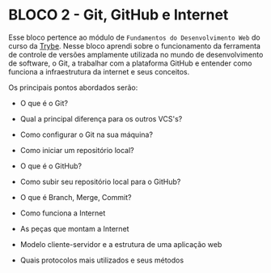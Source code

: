 # BLOCO 2 - Git, GitHub e Internet

Esse bloco pertence ao módulo de `Fundamentos do Desenvolvimento Web` do curso da [Trybe](https://www.betrybe.com/). Nesse bloco aprendi sobre o funcionamento da ferramenta de controle de versões amplamente utilizada no mundo de desenvolvimento de software, o Git, a trabalhar com a plataforma GitHub e entender como funciona a infraestrutura da internet e seus conceitos.

Os principais pontos abordados serão:

* O que é o Git?

* Qual a principal diferença para os outros VCS's?

* Como configurar o Git na sua máquina?

* Como iniciar um repositório local?

* O que é o GitHub?

* Como subir seu repositório local para o GitHub?

* O que é Branch, Merge, Commit?

* Como funciona a Internet

* As peças que montam a Internet

* Modelo cliente-servidor e a estrutura de uma aplicação web

* Quais protocolos mais utilizados e seus métodos
